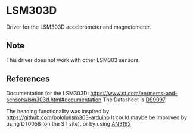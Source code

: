 # LSM303D

Driver for the LSM303D accelerometer and magnetometer.

## Note

This driver does not work with other LSM303 sensors.

## References

Documentation for the LSM303D: https://www.st.com/en/mems-and-sensors/lsm303d.html#documentation
The Datasheet is [DS9097](https://www.st.com/resource/en/datasheet/lsm303d.pdf).

The heading functionality was inspired by https://github.com/pololu/lsm303-arduino
It could maybe be improved by using DT0058 (on the ST site), or by using [AN3192]

[AN3192]: https://www.pololu.com/file/0J434/LSM303DLH-compass-app-note.pdf

